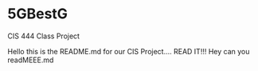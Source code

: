 # 5GBestG
CIS 444 Class Project

Hello this is the README.md for our CIS Project.... READ IT!!!
Hey can you readMEEE.md